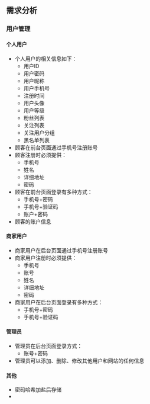 ## 需求分析
### 用户管理
#### 个人用户
- 个人用户的相关信息如下：
	- 用户ID
	- 用户密码
	- 用户昵称
	- 用户手机号
	- 注册时间
	- 用户头像
	- 用户等级
	- 粉丝列表
	- 关注列表
	- 关注用户分组
	- 黑名单列表
- 顾客在前台页面通过手机号注册账号
- 顾客注册时必须提供：
	- 手机号
	- 姓名
	- 详细地址
	- 密码
- 顾客在前台页面登录有多种方式：
	- 手机号+密码
	- 手机号+验证码
	- 账户+密码
- 顾客的账户信息
#### 商家用户
- 商家用户在后台页面通过手机号注册账号
- 商家用户注册时必须提供：
	- 手机号
	- 账号
	- 姓名
	- 详细地址
	- 密码
- 商家用户在后台页面登录有多种方式：
	- 手机号+密码
	- 手机号+验证码
#### 管理员
- 管理员在后台页面登录方式：
	- 账号+密码
- 管理员可以添加、删除、修改其他用户和网站的任何信息
#### 其他
- 密码哈希加盐后存储
- 
<!--stackedit_data:
eyJoaXN0b3J5IjpbLTQ5ODQ2NDA4NCwtMTQ2MzY2ODM2OCwtNz
M2MjE3MjU2LC0xOTAxMzExNzg2LDM0NzgwOTQ0NiwtNTU3MzYz
NTldfQ==
-->